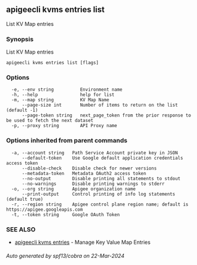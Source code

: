 ## apigeecli kvms entries list

List KV Map entries

### Synopsis

List KV Map entries

```
apigeecli kvms entries list [flags]
```

### Options

```
  -e, --env string          Environment name
  -h, --help                help for list
  -m, --map string          KV Map Name
      --page-size int       Number of items to return on the list (default -1)
      --page-token string   next_page_token from the prior response to be used to fetch the next dataset
  -p, --proxy string        API Proxy name
```

### Options inherited from parent commands

```
  -a, --account string   Path Service Account private key in JSON
      --default-token    Use Google default application credentials access token
      --disable-check    Disable check for newer versions
      --metadata-token   Metadata OAuth2 access token
      --no-output        Disable printing all statements to stdout
      --no-warnings      Disable printing warnings to stderr
  -o, --org string       Apigee organization name
      --print-output     Control printing of info log statements (default true)
  -r, --region string    Apigee control plane region name; default is https://apigee.googleapis.com
  -t, --token string     Google OAuth Token
```

### SEE ALSO

* [apigeecli kvms entries](apigeecli_kvms_entries.md)	 - Manage Key Value Map Entries

###### Auto generated by spf13/cobra on 22-Mar-2024
